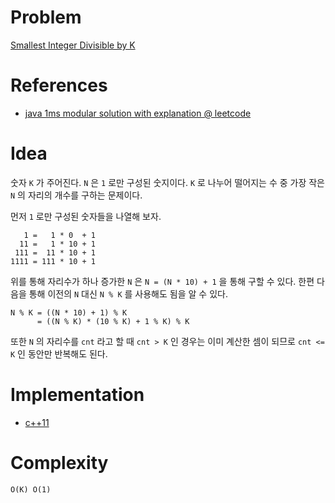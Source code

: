 # Problem

[Smallest Integer Divisible by K](https://leetcode.com/problems/smallest-integer-divisible-by-k/)

# References

* [java 1ms modular solution with explanation @ leetcode](https://leetcode.com/problems/smallest-integer-divisible-by-k/discuss/275896/java-1ms-modular-solution-with-explanation)

# Idea

숫자 `K` 가 주어진다. `N` 은 `1` 로만 구성된 숫지이다. `K` 로 나누어
떨어지는 수 중 가장 작은 `N` 의 자리의 개수를 구하는 문제이다.

먼저 `1` 로만 구성된 숫자들을 나열해 보자.

```
   1 =   1 * 0  + 1
  11 =   1 * 10 + 1
 111 =  11 * 10 + 1
1111 = 111 * 10 + 1
```

위를 통해 자리수가 하나 증가한 `N` 은 `N = (N * 10) + 1` 을 통해 구할
수 있다. 한편 다음을 통해 이전의 `N` 대신 `N % K` 를 사용해도 됨을 알
수 있다.

```
N % K = ((N * 10) + 1) % K
      = ((N % K) * (10 % K) + 1 % K) % K
```

또한 `N` 의 자리수를 `cnt` 라고 할 때 `cnt > K` 인 경우는
이미 계산한 셈이 되므로 `cnt <= K` 인 동안만 반복해도 된다.

# Implementation

* [c++11](a.cpp)

# Complexity

```
O(K) O(1)
```
